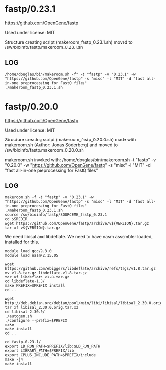 fastp/0.23.1
========================

<https://github.com/OpenGene/fastp>

Used under license:
MIT


Structure creating script (makeroom_fastp_0.23.1.sh) moved to /sw/bioinfo/fastp/makeroom_0.23.1.sh

LOG
---

    /home/douglas/bin/makeroom.sh -f" -t "fastp" -v "0.23.1" -w "https://github.com/OpenGene/fastp" -s "misc" -l "MIT" -d "fast all-in-one preprocessing for FastQ files"
    ./makeroom_fastp_0.23.1.sh
fastp/0.20.0
========================

<https://github.com/OpenGene/fastp>

Used under license:
MIT

Structure creating script (makeroom_fastp_0.20.0.sh) made with makeroom.sh (Author: Jonas Söderberg) and moved to /sw/bioinfo/fastp/makeroom_0.20.0.sh

makeroom.sh invoked with:
/home/douglas/bin/makeroom.sh -t "fastp" -v "0.20.0" -w "https://github.com/OpenGene/fastp" -s "misc" -l "MIT" -d "fast all-in-one preprocessing for FastQ files"

LOG
---

    makeroom.sh -f -t "fastp" -v "0.23.1" -w "https://github.com/OpenGene/fastp" -s "misc" -l "MIT" -d "fast all-in-one preprocessing for FastQ files"
    ./makeroom_fastp_0.23.1.sh 
    source /sw/bioinfo/fastp/SOURCEME_fastp_0.23.1
    cd $SRCDIR
    wget https://github.com/OpenGene/fastp/archive/v${VERSION}.tar.gz
    tar xf v${VERSION}.tar.gz

We need libisal and libdeflate.  We need to have nasm assembler loaded, installed for this.

    module load gcc/9.3.0
    module load nasm/2.15.05

    wget https://github.com/ebiggers/libdeflate/archive/refs/tags/v1.8.tar.gz
    mv v1.8.tar.gz libdeflate-v1.8.tar.gz
    tar xf libdeflate-v1.8.tar.gz 
    cd libdeflate-1.8/
    make PREFIX=$PREFIX install
    cd ..

    wget http://deb.debian.org/debian/pool/main/libi/libisal/libisal_2.30.0.orig.tar.xz
    tar xf libisal_2.30.0.orig.tar.xz 
    cd libisal-2.30.0/
    ./autogen.sh 
    ./configure --prefix=$PREFIX
    make
    make install
    cd ..

    cd fastp-0.23.1/
    export LD_RUN_PATH=$PREFIX/lib:$LD_RUN_PATH
    export LIBRARY_PATH=$PREFIX/lib
    export CPLUS_INCLUDE_PATH=$PREFIX/include
    make -j4
    make install

